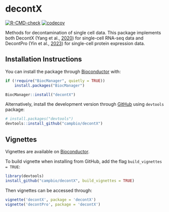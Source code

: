 
<!-- README.md is generated from README.Rmd. Please edit that file -->

# decontX

<!-- badges: start -->

[![R-CMD-check](https://github.com/campbio/decontX/actions/workflows/R-CMD-check.yaml/badge.svg)](https://github.com/campbio/decontX/actions/workflows/R-CMD-check.yaml)
[![codecov](https://codecov.io/gh/campbio/decontX/graph/badge.svg?token=z5YnsXuWqh)](https://codecov.io/gh/campbio/decontX)
<!-- badges: end -->

Methods for decontamination of single cell data. This package implements
both DecontX (Yang et al.,
[2020](https://genomebiology.biomedcentral.com/articles/10.1186/s13059-020-1950-6))
for single-cell RNA-seq data and DecontPro (Yin et al.,
[2023](https://www.biorxiv.org/content/10.1101/2023.01.27.525964v2)) for
single-cell protein expression data.

## Installation Instructions

You can install the package through [Bioconductor](https://bioconductor.org/packages/decontX) with:

``` r
if (!require("BiocManager", quietly = TRUE))
    install.packages("BiocManager")

BiocManager::install("decontX")
```

Alternatively, install the development version through
[GitHub](https://github.com/campbio/decontX) using `devtools` package:

``` r
# install.packages("devtools")
devtools::install_github("campbio/decontX")
```

## Vignettes

Vignettes are available on [Bioconductor](https://bioconductor.org/packages/decontX).

To build vignette when installing from GitHub, add the flag `build_vignettes = TRUE`:

``` r
library(devtools)
install_github("campbio/decontX", build_vignettes = TRUE)
```

Then vignettes can be accessed through:

``` r
vignette('decontX', package = 'decontX')
vignette('decontPro', package = 'decontX')
```
